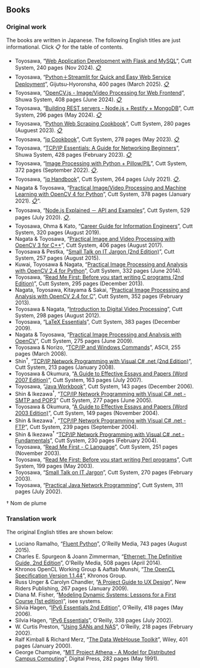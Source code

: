 ## Books

### Original work

The books are written in Japanese. The following English titles are just informational. Click 📋 for the table of contents.

- Toyosawa, “[Web Application Development with Flask and MySQL](https://www.cutt.co.jp/book/978-4-87783-565-1.html)”,
	Cutt System, 240 pages (Nov 2024). [📋](./TOC/2025-Flask.md)
- Toyosawa, “[Python＋Streamlit for Quick and Easy Web Service Deployment](https://gihyo.jp/book/2025/978-4-297-14764-8)”,
	Gijutsu-Hyoronsha, 400 pages (March 2025). [📋](./TOC/2025-Streamlit.md)
- Toyosawa, “[OpenCV.js - Image/Video Processing for Web Frontend](https://www.shuwasystem.co.jp/book/9784798072166.html)”,
	Shuwa System, 408 pages (June 2024). [📋](./TOC/2024-OpenCV-js.md)
- Toyosawa, “[Building REST servers - Node.js + Restify + MongoDB](https://www.cutt.co.jp/book/978-4-87783-549-1.html)”,
	Cutt System, 296 pages (May 2024). [📋](./TOC/2024-Restify.md)
- Toyosawa, “[Python Web Scraping Cookbook](https://www.cutt.co.jp/book/978-4-87783-541-5.html)”,
	Cutt System, 280 pages (Auguest 2023). [📋](./TOC/2023-WebScraping.md)
- Toyosawa, “[jq Cookbook](https://www.cutt.co.jp/book/978-4-87783-508-8.html)”,
	Cutt System, 278 pages (May 2023).  [📋](./TOC/2023-JqCookbook.md)
- Toyosawa, “[TCP/IP Essentials: A Guide for Networking Beginners](https://www.shuwasystem.co.jp/book/9784798068664.html)”,
	Shuwa System, 428 pages (February 2023). [📋](./TOC/2023-TcpIp.md)
- Toyosawa, “[Image Processing with Python + Pillow/PIL](https://cutt.co.jp/book/978-4-87783-525-5.html)”,
	Cutt System, 372 pages (September 2022). [📋](./TOC/2022-Pillow.md).
- Toyosawa, “[jq Handbook](https://www.cutt.co.jp/book/978-4-87783-491-3.html)”,
	Cutt System, 264 pages (July 2021). [📋](./TOC/2021-JqHandbook.md).
- Nagata & Toyosawa, “[Practical Image/Video Processing and Machine Learning with OpenCV 4 for Python](https://www.cutt.co.jp/book/978-4-87783-460-9.html)”,
	Cutt System, 378 pages (January 2021). [📋](./TOC/2021-OpenCV-Python.md)”.
- Toyosawa, “[Node.js Explained － API and Examples](https://www.cutt.co.jp/book/978-4-87783-489-0.html)”,
	Cutt System, 529 pages (July 2020). [📋](./TOC/2020-Node.md).
- Toyosawa, Ohma & Kato, “[Career Guide for Information Engineers](https://www.cutt.co.jp/book/978-4-87783-463-0.html)”,
	Cutt System, 320 pages (August 2019).
- Nagata & Toyosawa, “[Practical Image and Video Processing with OpenCV 3 for C++](https://www.cutt.co.jp/book/978-4-87783-380-0.html)”,
	Cutt System, 406 pages (August 2017).
- Toyosawa & Pestka, “[Small Talk on IT Jargon (2nd Edition)](https://www.cutt.co.jp/book/978-4-87783-372-5.html)”,
	Cutt System, 257 pages (August 2015).
- Kuwai, Toyosawa & Nagata, “[Practical Image Processing and Analysis with OpenCV 2.4 for Python](https://www.cutt.co.jp/book/978-4-87783-346-6.html)”,
	Cutt System, 332 pages (June 2014).
- Toyosawa, “[Read Me First: Before you start writing C programs (2nd Edition)](https://www.cutt.co.jp/book/978-4-87783-334-3.html)”,
	Cutt System, 295 pages (December 2013).
- Nagata, Toyosawa, Kitayama & Sakai, “[Practical Image Processing and Analysis with OpenCV 2.4 for C](https://www.cutt.co.jp/book/978-4-87783-184-4.html)”,
	Cutt System, 352 pages (February 2013).
- Toyosawa & Nagata, “[Introduction to Digital Video Processing](https://www.cutt.co.jp/book/978-4-87783-183-7.html)”,
	Cutt System, 298 pages (August 2012).
- Toyosawa, “[LaTeX Essentials](https://www.cutt.co.jp/book/978-4-87783-230-8.html)”,
	Cutt System, 383 pages (December 2009).
- Nagata & Toyosawa, “[Practical Image Processing and Analysis with OpenCV](https://www.cutt.co.jp/book/978-4-87783-203-2.html)”,
	Cutt System, 275 pages (June 2009).
- Toyosawa & Norizo, “[TCP/IP and Windows Commands](https://asciimw.jp/search/isbn/978-4-7561-5144-5)”,
	ASCII, 255 pages (March 2008).
- Shin<sup>†</sup>, “[TCP/IP Network Programming with Visual C# .net (2nd Edition)](https://www.cutt.co.jp/book/4-87783-182-0.html)”,
	Cutt System, 213 pages (January 2008).
- Toyosawa & Okumura, “[A Guide to Effective Essays and Papers (Word 2007 Edition)](https://www.cutt.co.jp/book/4-87783-156-1.html)”,
	Cutt System, 163 pages (July 2007).
- Toyosawa, “[Java Workbook](https://www.cutt.co.jp/book/4-87783-824-4.html)”,
	Cutt System, 143 pages (December 2006).
- Shin & Ikezawa<sup>†</sup>, “[TCP/IP Network Programming with Visual C# .net - SMTP and POP3](https://www.cutt.co.jp/book/4-87783-126-6.html)”
	Cutt System, 277 pages (June 2005).
- Toyosawa & Okumura, “[A Guide to Effective Essays and Papers (Word 2003 Edition)](https://www.cutt.co.jp/book/4-87783-128-2.html)”,
	Cutt System, 149 pages (November 2004).
- Shin & Ikezawa<sup>†</sup>, “[TCP/IP Network Programming with Visual C# .net - FTP](https://www.cutt.co.jp/book/4-87783-125-8.html)”,
	Cutt System, 239 pages (September 2004).
- Shin & Ikezawa<sup>†</sup> “[TCP/IP Network Programming with Visual C# .net - Fundamentals](https://www.cutt.co.jp/book/4-87783-105-3.html)”,
	Cutt System, 230 pages (February 2004).
- Toyosawa, “[Read Me First - C Language](https://www.cutt.co.jp/book/978-4-87783-334-3.html)”,
	Cutt System, 251 pages (November 2003).
- Toyosawa, “[Read Me First: Before you start writing Perl programs](https://www.cutt.co.jp/book/4-87783-075-8.html)”,
	Cutt System, 199 pages (May 2003).
- Toyosawa, “[Small Talk on IT Jargon](https://www.cutt.co.jp/book/4-87783-079-0.html)”,
	Cutt System, 270 pages (February 2003).
- Toyosawa, “[Practical Java Network Programming](https://www.cutt.co.jp/book/4-87783-049-9.html)”,
	Cutt System, 311 pages (July 2002).

† Nom de plume

### Translation work

The original English titles are shown below:

- Luciano Ramalho,
	“[Fluent Python](https://www.oreilly.com/library/view/fluent-python/9781491946237/)”,
	O'Reilly Media, 743 pages (August 2015).
- Charles E. Spurgeon & Joann Zimmerman,
	“[Ethernet: The Definitive Guide, 2nd Edition](https://www.oreilly.com/library/view/ethernet-the-definitive/9781449362980/)”,
	O'Reilly Media, 508 pages (April 2014).
- Khronos OpenCL Working Group & Aaftab Munshi,
	“[The OpenCL Specification Version 1.1.44](https://www.khronos.org/registry/OpenCL/specs/opencl-1.2.pdf)”,
	Khronos Group.
- Russ Unger & Carolyn Chandler,
	“[A Project Guide to UX Design](https://www.amazon.com/Project-Guide-Design-Experience-Designers/dp/0321607376)”,
	 New Riders Publishing, 267 pages (January 2009).
- Diana M. Fisher,
	“[Modeling Dynamic Systems: Lessons for a First Course (1st edition)](https://www.iseesystems.com/store/books/modeling-dynamic-systems/)”,
	isee systems.
- Silvia Hagen,
	“[IPv6 Essentials 2nd Edition](https://www.oreilly.com/library/view/ipv6-essentials-2nd/0596100582/)”,
	O'Reilly, 418 pages (May 2006).
- Silvia Hagen,
	“[IPv6 Essentials](https://www.oreilly.com/library/view/ipv6-essentials/0596001258/)”,
	O'Reilly, 338 pages (July 2002).
- W. Curtis Preston,
	“[Using SANs and NAS](https://www.oreilly.com/library/view/using-sans-and/0596001533/)”,
	O'Reilly, 218 pages (February 2002).
- Ralf Kimball & Richard Merz,
	“[The Data WebHouse Toolkit](https://www.amazon.com/Data-Webhouse-Toolkit-Web-Enabled-Warehouse/dp/B010EUHZ1C)”,
	Wiley, 401 pages (January 2000).
- George Champine,
	“[MIT Project Athena - A Model for Distributed Campus Computing](https://www.amazon.com/MIT-Project-Athena-Distributed-Computing/dp/1493305794)”,
	Digital Press, 282 pages (May 1991).
